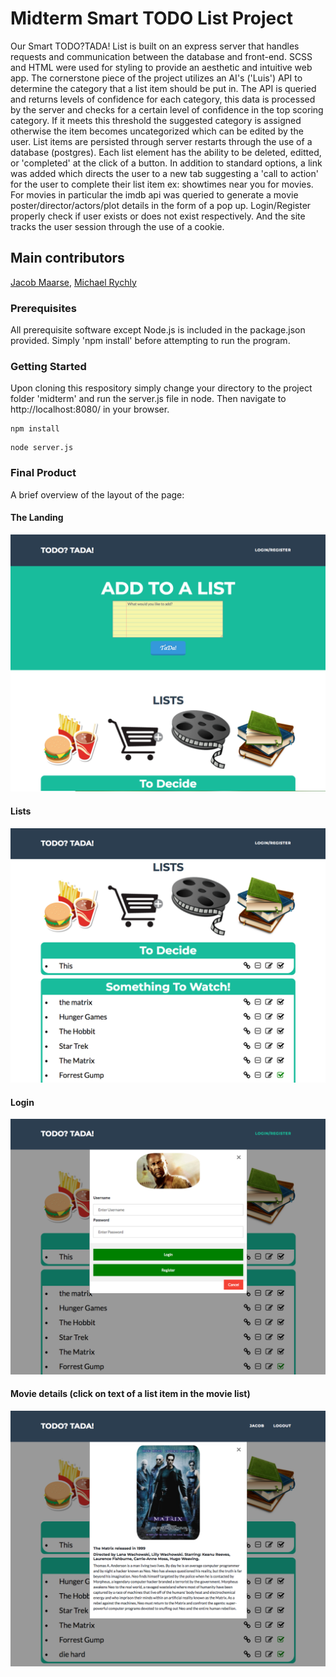 # Midterm Smart TODO List Project 

Our Smart TODO?TADA! List is built on an express server that handles requests and communication between the database and front-end. SCSS and HTML were used for styling to provide an aesthetic and intuitive web app. The cornerstone piece of the project utilizes an AI's ('Luis') API to determine the category that a list item should be put in. The API is queried and returns levels of confidence for each category, this data is processed by the server and checks for a certain level of confidence in the top scoring category. If it meets this threshold the suggested category is assigned otherwise the item becomes uncategorized which can be edited by the user. List items are persisted through server restarts through the use of a database (postgres). Each list element has the ability to be deleted, editted, or 'completed' at the click of a button. In addition to standard options, a link was added which directs the user to a new tab suggesting a 'call to action' for the user to complete their list item ex: showtimes near you for movies. For movies in particular the imdb api was queried to generate a movie poster/director/actors/plot details in the form of a pop up. Login/Register properly check if user exists or does not exist respectively. And the site tracks the user session through the use of a cookie.

## Main contributors
[Jacob Maarse](https://github.com/maarsej), 
[Michael Rychly](https://github.com/michaelrychly) 

### Prerequisites

All prerequisite software except Node.js is included in the package.json provided. Simply 'npm install' before attempting to run the program.

### Getting Started

Upon cloning this respository simply change your directory to the project folder 'midterm' and run the server.js file in node. Then navigate to http://localhost:8080/ in your browser.

```
npm install
```
```
node server.js
```
### Final Product

A brief overview of the layout of the page:
#### The Landing
!["Screenshot of the landing view"](https://github.com/michaelrychly/midterm/blob/master/docs/Screen%20Shot%202018-04-07%20at%203.46.46%20PM.png?raw=true)

#### Lists
!["Screenshot of the lists dropped"](https://github.com/michaelrychly/midterm/blob/master/docs/Screen%20Shot%202018-04-07%20at%203.47.04%20PM.png?raw=true)

#### Login
!["Screenshot of the login modal"](https://github.com/michaelrychly/midterm/blob/master/docs/Screen%20Shot%202018-04-07%20at%203.47.17%20PM.png?raw=true)

#### Movie details (click on text of a list item in the movie list)
!["Screenshot of the movie details modal"](https://github.com/michaelrychly/midterm/blob/master/docs/Screen%20Shot%202018-04-07%20at%203.48.17%20PM.png?raw=true)
